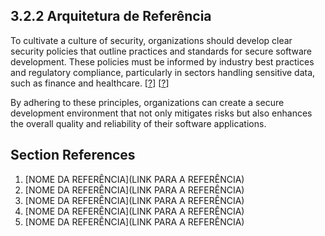 ## 3.2.2 Arquitetura de Referência <!-- INCOMPLETO E INCONSISTENTE -->

To cultivate a culture of security, organizations should develop clear security policies that outline practices and standards for secure software development. These policies must be informed by industry best practices and regulatory compliance, particularly in sectors handling sensitive data, such as finance and healthcare. [[?](#ref-?)] [[?](#ref-?)]

By adhering to these principles, organizations can create a secure development environment that not only mitigates risks but also enhances the overall quality and reliability of their software applications.

## Section References

1. <a name="ref-?"></a>[NOME DA REFERÊNCIA](LINK PARA A REFERÊNCIA) <!-- REF-? -->
2. <a name="ref-?"></a>[NOME DA REFERÊNCIA](LINK PARA A REFERÊNCIA) <!-- REF-? -->
3. <a name="ref-?"></a>[NOME DA REFERÊNCIA](LINK PARA A REFERÊNCIA) <!-- REF-? -->
4. <a name="ref-?"></a>[NOME DA REFERÊNCIA](LINK PARA A REFERÊNCIA) <!-- REF-? -->
5. <a name="ref-?"></a>[NOME DA REFERÊNCIA](LINK PARA A REFERÊNCIA) <!-- REF-? -->